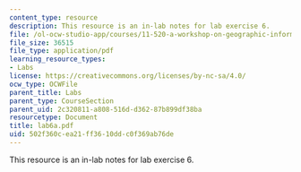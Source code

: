 ```yaml
---
content_type: resource
description: This resource is an in-lab notes for lab exercise 6.
file: /ol-ocw-studio-app/courses/11-520-a-workshop-on-geographic-information-systems-fall-2005/502f360cea21ff3610ddc0f369ab76de_lab6a.pdf
file_size: 36515
file_type: application/pdf
learning_resource_types:
- Labs
license: https://creativecommons.org/licenses/by-nc-sa/4.0/
ocw_type: OCWFile
parent_title: Labs
parent_type: CourseSection
parent_uid: 2c320811-a808-516d-d362-87b899df38ba
resourcetype: Document
title: lab6a.pdf
uid: 502f360c-ea21-ff36-10dd-c0f369ab76de
---
```

This resource is an in-lab notes for lab exercise 6.
